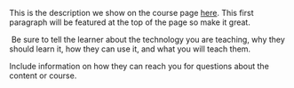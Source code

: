 This is the description we show on the course page [here](https://lab.github.com/TheLetter-B/247-discord-bot-huff). This first paragraph will be featured at the top of the page so make it great.
​

​
Be sure to tell the learner about the technology you are teaching, why they should learn it, how they can use it, and what you will teach them.
​


Include information on how they can reach you for questions about the content or course. 
